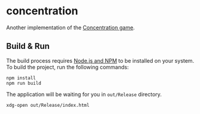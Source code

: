 # concentration

Another implementation of the [Concentration game][1].

## Build & Run

The build process requires [Node.js and NPM][2] to be installed on your system.
To build the project, run the following commands:

```shell
npm install
npm run build
```

The application will be waiting for you in `out/Release` directory.

```shell
xdg-open out/Release/index.html
```

[1]: https://en.wikipedia.org/wiki/Concentration_(card_game)

[2]: https://nodejs.org/
